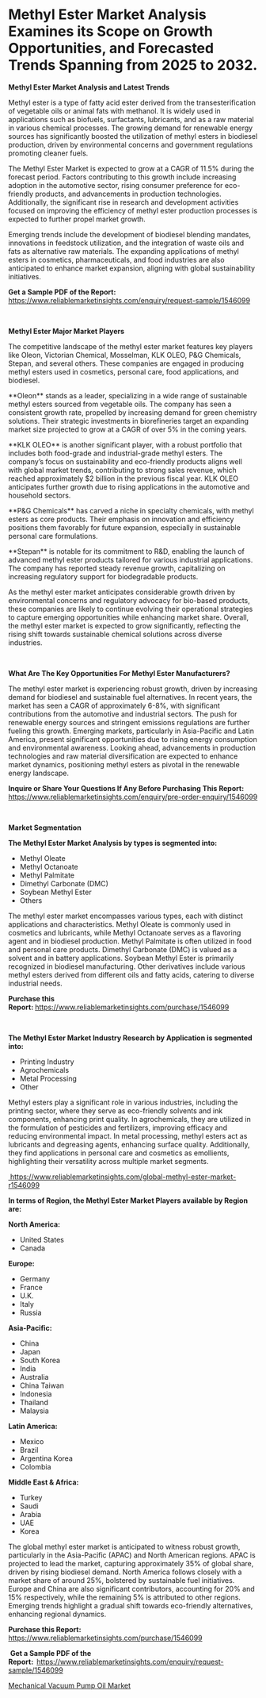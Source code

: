 <p><h1>Methyl Ester Market Analysis Examines its Scope on Growth Opportunities, and Forecasted Trends Spanning from 2025 to 2032.</h1></p><p><strong>Methyl Ester Market Analysis and Latest Trends</strong></p>
<p><p>Methyl ester is a type of fatty acid ester derived from the transesterification of vegetable oils or animal fats with methanol. It is widely used in applications such as biofuels, surfactants, lubricants, and as a raw material in various chemical processes. The growing demand for renewable energy sources has significantly boosted the utilization of methyl esters in biodiesel production, driven by environmental concerns and government regulations promoting cleaner fuels.</p><p>The Methyl Ester Market is expected to grow at a CAGR of 11.5% during the forecast period. Factors contributing to this growth include increasing adoption in the automotive sector, rising consumer preference for eco-friendly products, and advancements in production technologies. Additionally, the significant rise in research and development activities focused on improving the efficiency of methyl ester production processes is expected to further propel market growth.</p><p>Emerging trends include the development of biodiesel blending mandates, innovations in feedstock utilization, and the integration of waste oils and fats as alternative raw materials. The expanding applications of methyl esters in cosmetics, pharmaceuticals, and food industries are also anticipated to enhance market expansion, aligning with global sustainability initiatives.</p></p>
<p><strong>Get a Sample PDF of the Report:&nbsp;</strong> <a href="https://www.reliablemarketinsights.com/enquiry/request-sample/1546099?utm_campaign=3284&utm_medium=2&utm_source=Github&utm_content=ia&utm_term=31032025&utm_id=methyl-ester">https://www.reliablemarketinsights.com/enquiry/request-sample/1546099</a></p>
<p>&nbsp;</p>
<p><strong>Methyl Ester Major Market Players</strong></p>
<p><p>The competitive landscape of the methyl ester market features key players like Oleon, Victorian Chemical, Mosselman, KLK OLEO, P&G Chemicals, Stepan, and several others. These companies are engaged in producing methyl esters used in cosmetics, personal care, food applications, and biodiesel.</p><p>**Oleon** stands as a leader, specializing in a wide range of sustainable methyl esters sourced from vegetable oils. The company has seen a consistent growth rate, propelled by increasing demand for green chemistry solutions. Their strategic investments in biorefineries target an expanding market size projected to grow at a CAGR of over 5% in the coming years.</p><p>**KLK OLEO** is another significant player, with a robust portfolio that includes both food-grade and industrial-grade methyl esters. The company’s focus on sustainability and eco-friendly products aligns well with global market trends, contributing to strong sales revenue, which reached approximately $2 billion in the previous fiscal year. KLK OLEO anticipates further growth due to rising applications in the automotive and household sectors.</p><p>**P&G Chemicals** has carved a niche in specialty chemicals, with methyl esters as core products. Their emphasis on innovation and efficiency positions them favorably for future expansion, especially in sustainable personal care formulations.</p><p>**Stepan** is notable for its commitment to R&D, enabling the launch of advanced methyl ester products tailored for various industrial applications. The company has reported steady revenue growth, capitalizing on increasing regulatory support for biodegradable products.</p><p>As the methyl ester market anticipates considerable growth driven by environmental concerns and regulatory advocacy for bio-based products, these companies are likely to continue evolving their operational strategies to capture emerging opportunities while enhancing market share. Overall, the methyl ester market is expected to grow significantly, reflecting the rising shift towards sustainable chemical solutions across diverse industries.</p></p>
<p>&nbsp;</p>
<p><strong>What Are The Key Opportunities For Methyl Ester Manufacturers?</strong></p>
<p><p>The methyl ester market is experiencing robust growth, driven by increasing demand for biodiesel and sustainable fuel alternatives. In recent years, the market has seen a CAGR of approximately 6-8%, with significant contributions from the automotive and industrial sectors. The push for renewable energy sources and stringent emissions regulations are further fueling this growth. Emerging markets, particularly in Asia-Pacific and Latin America, present significant opportunities due to rising energy consumption and environmental awareness. Looking ahead, advancements in production technologies and raw material diversification are expected to enhance market dynamics, positioning methyl esters as pivotal in the renewable energy landscape.</p></p>
<p><strong>Inquire or Share Your Questions If Any Before Purchasing This Report:</strong> <a href="https://www.reliablemarketinsights.com/enquiry/pre-order-enquiry/1546099?utm_campaign=3284&utm_medium=2&utm_source=Github&utm_content=ia&utm_term=31032025&utm_id=methyl-ester">https://www.reliablemarketinsights.com/enquiry/pre-order-enquiry/1546099</a></p>
<p>&nbsp;</p>
<p><strong>Market Segmentation</strong></p>
<p><strong>The Methyl Ester Market Analysis by types is segmented into:</strong></p>
<p><ul><li>Methyl Oleate</li><li>Methyl Octanoate</li><li>Methyl Palmitate</li><li>Dimethyl Carbonate (DMC)</li><li>Soybean Methyl Ester</li><li>Others</li></ul></p>
<p><p>The methyl ester market encompasses various types, each with distinct applications and characteristics. Methyl Oleate is commonly used in cosmetics and lubricants, while Methyl Octanoate serves as a flavoring agent and in biodiesel production. Methyl Palmitate is often utilized in food and personal care products. Dimethyl Carbonate (DMC) is valued as a solvent and in battery applications. Soybean Methyl Ester is primarily recognized in biodiesel manufacturing. Other derivatives include various methyl esters derived from different oils and fatty acids, catering to diverse industrial needs.</p></p>
<p><strong>Purchase this Report:&nbsp;</strong><a href="https://www.reliablemarketinsights.com/purchase/1546099?utm_campaign=3284&utm_medium=2&utm_source=Github&utm_content=ia&utm_term=31032025&utm_id=methyl-ester">https://www.reliablemarketinsights.com/purchase/1546099</a></p>
<p>&nbsp;</p>
<p><strong>The Methyl Ester Market Industry Research by Application is segmented into:</strong></p>
<p><ul><li>Printing Industry</li><li>Agrochemicals</li><li>Metal Processing</li><li>Other</li></ul></p>
<p><p>Methyl esters play a significant role in various industries, including the printing sector, where they serve as eco-friendly solvents and ink components, enhancing print quality. In agrochemicals, they are utilized in the formulation of pesticides and fertilizers, improving efficacy and reducing environmental impact. In metal processing, methyl esters act as lubricants and degreasing agents, enhancing surface quality. Additionally, they find applications in personal care and cosmetics as emollients, highlighting their versatility across multiple market segments.</p></p>
<p><a href="https://www.reliablemarketinsights.com/global-methyl-ester-market-r1546099?utm_campaign=3284&utm_medium=2&utm_source=Github&utm_content=ia&utm_term=31032025&utm_id=methyl-ester">&nbsp;https://www.reliablemarketinsights.com/global-methyl-ester-market-r1546099</a></p>
<p><strong>In terms of Region, the Methyl Ester Market Players available by Region are:</strong></p>
<p>
    <p> <strong> North America: </strong>
        <ul>
            <li>United States</li>
            <li>Canada</li>
        </ul>
        </p> 
    <p> <strong> Europe: </strong>
        <ul>
            <li>Germany</li>
            <li>France</li>
            <li>U.K.</li>
            <li>Italy</li>
            <li>Russia</li>
        </ul>
        </p> 
    <p> <strong> Asia-Pacific: </strong>
        <ul>
            <li>China</li>
            <li>Japan</li>
            <li>South Korea</li>
            <li>India</li>
            <li>Australia</li>
            <li>China Taiwan</li>
            <li>Indonesia</li>
            <li>Thailand</li>
            <li>Malaysia</li>
        </ul>
        </p> 
    <p> <strong> Latin America: </strong>
        <ul>
            <li>Mexico</li>
            <li>Brazil</li>
            <li>Argentina Korea</li>
            <li>Colombia</li>
        </ul>
        </p> 
    <p> <strong> Middle East & Africa: </strong>
        <ul>
            <li>Turkey</li>
            <li>Saudi</li>
            <li>Arabia</li>
            <li>UAE</li>
            <li>Korea</li>
        </ul>
    </p>
    </p>
<p><p>The global methyl ester market is anticipated to witness robust growth, particularly in the Asia-Pacific (APAC) and North American regions. APAC is projected to lead the market, capturing approximately 35% of global share, driven by rising biodiesel demand. North America follows closely with a market share of around 25%, bolstered by sustainable fuel initiatives. Europe and China are also significant contributors, accounting for 20% and 15% respectively, while the remaining 5% is attributed to other regions. Emerging trends highlight a gradual shift towards eco-friendly alternatives, enhancing regional dynamics.</p></p>
<p><strong>Purchase this Report: </strong><a href="https://www.reliablemarketinsights.com/purchase/1546099?utm_campaign=3284&utm_medium=2&utm_source=Github&utm_content=ia&utm_term=31032025&utm_id=methyl-ester">https://www.reliablemarketinsights.com/purchase/1546099</a></p>
<p>&nbsp;<strong>Get a Sample PDF of the Report:&nbsp;&nbsp;</strong><a href="https://www.reliablemarketinsights.com/enquiry/request-sample/1546099?utm_campaign=3284&utm_medium=2&utm_source=Github&utm_content=ia&utm_term=31032025&utm_id=methyl-ester">https://www.reliablemarketinsights.com/enquiry/request-sample/1546099</a></p>
<p><strong></strong></p>
<p><p><a href="https://github.com/azorrotutus/Market-Research-Report-List-1/blob/main/mechanical-vacuum-pump-oil-market.md?utm_campaign=3284&utm_medium=2&utm_source=Github&utm_content=ia&utm_term=31032025&utm_id=methyl-ester">Mechanical Vacuum Pump Oil Market</a></p></p>